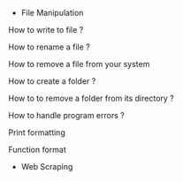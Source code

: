 - File Manipulation

How to write to file ?

How to rename a file ?

How to remove a file from your system

How to create a folder ?

How to to remove a folder from its directory ?

How to handle program errors ?

Print formatting

Function format 



- Web Scraping